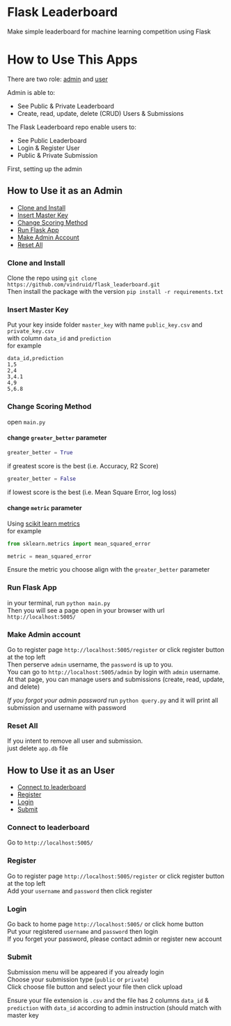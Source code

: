 # Flask Leaderboard
Make simple leaderboard for machine learning competition using Flask

# How to Use This Apps
There are two role: [admin](#How-to-Use-it-as-an-Admin) and [user](#How-to-Use-it-as-an-User) 

Admin is able to: 
- See Public & Private Leaderboard
- Create, read, update, delete (CRUD) Users & Submissions

The Flask Leaderboard repo enable users to:
- See Public Leaderboard 
- Login & Register User
- Public & Private Submission

First, setting up the admin 

## How to Use it as an Admin
- [Clone and Install](#clone-and-install)
- [Insert Master Key](#insert-master-key)
- [Change Scoring Method](#change-scoring-method)
- [Run Flask App](#run-flask-app)
- [Make Admin Account](#make-admin-account)
- [Reset All](#reset-all)

### Clone and Install
Clone the repo using `git clone https://github.com/vindruid/flask_leaderboard.git` 
<br>
Then install the package with the version `pip install -r requirements.txt`

### Insert Master Key
Put your key inside folder `master_key` with name  `public_key.csv` and `private_key.csv`
<br>
with column `data_id` and `prediction`
<br>
for example 
```
data_id,prediction
1,5
2,4
3,4.1
4,9
5,6.8
```

### Change Scoring Method
open `main.py`
#### change `greater_better` parameter 
```python
greater_better = True
```
if greatest score is the best (i.e. Accuracy, R2 Score) 

```python
greater_better = False
```
if lowest score is the best (i.e. Mean Square Error, log loss)

#### change `metric` parameter
Using [scikit learn metrics](https://scikit-learn.org/stable/modules/classes.html#sklearn-metrics-metrics) 
<br>
for example
```python
from sklearn.metrics import mean_squared_error

metric = mean_squared_error
```
Ensure the metric you choose align with the `greater_better` parameter

### Run Flask App
in your terminal, run `python main.py` <br>
Then you will see a page open in your browser with url `http://localhost:5005/`

### Make Admin account
Go to register page `http://localhost:5005/register` or click register button at the top left <br> 
Then perserve `admin` username, the `password` is up to you. <br>
You can go to `http://localhost:5005/admin` by login with `admin` username. <br>
At that page, you can manage users and submissions (create, read, update, and delete)

*If you forgot your admin password* 
run `python query.py` and it will print all submission and username with password 

### Reset All
If you intent to remove all user and submission. <br>
just delete `app.db` file

## How to Use it as an User
- [Connect to leaderboard](connect-to-leaderboard)
- [Register](#register)
- [Login](#login)
- [Submit](#submit)

### Connect to leaderboard
Go to `http://localhost:5005/`

### Register
Go to register page `http://localhost:5005/register` or click register button at the top left <br> 
Add your `username` and `password` then click register

### Login
Go back to home page `http://localhost:5005/` or click home button <br> 
Put your registered `username` and `password` then login <br> 
If you forget your password, please contact admin or register new account

### Submit
Submission menu will be appeared if you already login <br>
Choose your submission type (`public` or `private`) <br>
Click choose file button and select your file then click upload

Ensure your file extension is `.csv` and the file has 2 columns `data_id` & `prediction` with `data_id` according to admin instruction (should match with master key

